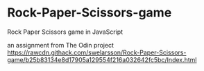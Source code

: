 # Rock-Paper-Scissors-game
Rock Paper Scissors game in JavaScript

an assignment from The Odin project
https://rawcdn.githack.com/swelarsson/Rock-Paper-Scissors-game/b25b83134e8d17905a129554f216a032642fc5bc/Index.html
